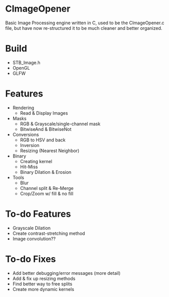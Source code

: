 # CImageOpener
Basic Image Processing engine written in C, used to be the CImageOpener.c file, but have now re-structured it to be much cleaner and better organized.

# Build
- STB_Image.h
- OpenGL
- GLFW

# Features
- Rendering
    - Read & Display Images
- Masks
    - RGB & Grayscale/single-channel mask
    - BitwiseAnd & BitwiseNot
- Conversions
    - RGB to HSV and back
    - Inversion
    - Resizing (Nearest Neighbor)
- Binary
    - Creating kernel
    - Hit-Miss
    - Binary Dilation & Erosion
- Tools
    - Blur
    - Channel split & Re-Merge
    - Crop/Zoom w/ fill & no fill

# To-do Features
- Grayscale Dilation
- Create contrast-stretching method
- Image convolution??

# To-do Fixes
- Add better debugging/error messages (more detail)
- Add & fix up resizing methods
- Find better way to free splits
- Create more dynamic kernels

